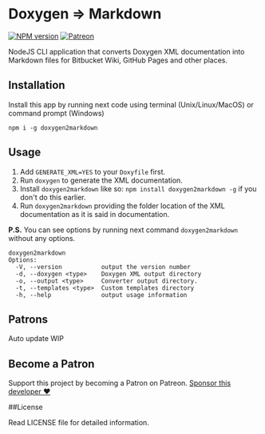 # Doxygen => Markdown

[![NPM version](https://img.shields.io/node/v/doxygen2markdown)](https://npmjs.org/package/doxygen2markdown)
[![Patreon](https://img.shields.io/endpoint.svg?url=https%3A%2F%2Fshieldsio-patreon.herokuapp.com%2Fprofiler4100&style=flat&cacheSeconds=3600)](https://www.patreon.com/profiler4100)

NodeJS CLI application that converts Doxygen XML documentation into Markdown files for Bitbucket Wiki, GitHub Pages and other places.


## Installation

Install this app by running next code using terminal (Unix/Linux/MacOS) or command prompt (Windows) 

```
npm i -g doxygen2markdown 
```


## Usage

1. Add `GENERATE_XML=YES` to your `Doxyfile` first.
2. Run `doxygen` to generate the XML documentation.
3. Install `doxygen2markdown` like so: `npm install doxygen2markdown -g` if you don't do this earlier.
4. Run `doxygen2markdown` providing the folder location of the XML documentation as it is said in documentation.  

**P.S.** You can see options by running next command `doxygen2markdown` without any options.

```
doxygen2markdown
Options:
  -V, --version           output the version number
  -d, --doxygen <type>    Doxygen XML output directory
  -o, --output <type>     Converter output directory.
  -t, --templates <type>  Custom templates directory
  -h, --help              output usage information
```


## Patrons <span id="patrons"></span>

Auto update WIP


## Become a Patron

Support this project by becoming a Patron on Patreon. [Sponsor this developer ❤](https://www.patreon.com/profiler4100)


##License

Read LICENSE file for detailed information.
